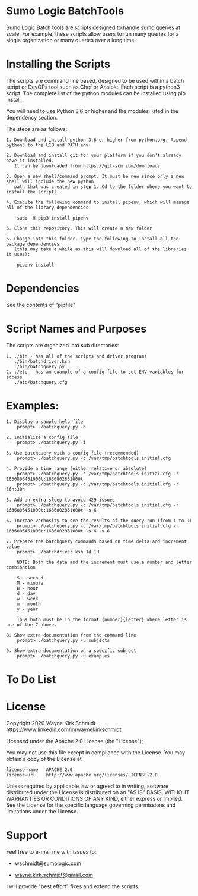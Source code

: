 Sumo Logic BatchTools
=====================

Sumo Logic Batch tools are scripts designed to handle sumo queries at scale.
For example, these scripts allow users to run many queries for a single organization or many queries over a long time.

Installing the Scripts
=======================

The scripts are command line based, designed to be used within a batch script or DevOPs tool such as Chef or Ansible.
Each script is a python3 script. The complete list of the python modules can be installed using pip install.

You will need to use Python 3.6 or higher and the modules listed in the dependency section.  

The steps are as follows: 

    1. Download and install python 3.6 or higher from python.org. Append python3 to the LIB and PATH env.

    2. Download and install git for your platform if you don't already have it installed.
       It can be downloaded from https://git-scm.com/downloads
    
    3. Open a new shell/command prompt. It must be new since only a new shell will include the new python 
       path that was created in step 1. Cd to the folder where you want to install the scripts.
    
    4. Execute the following command to install pipenv, which will manage all of the library dependencies:
    
        sudo -H pip3 install pipenv 
 
    5. Clone this repository. This will create a new folder
    
    6. Change into this folder. Type the following to install all the package dependencies 
       (this may take a while as this will download all of the libraries it uses):

        pipenv install
        
Dependencies
============

See the contents of "pipfile"

Script Names and Purposes
=========================

The scripts are organized into sub directories:

    1. ./bin - has all of the scripts and driver programs
       ./bin/batchdriver.ksh
       ./bin/batchquery.py
    2. ./etc - has an example of a config file to set ENV variables for access
       ./etc/batchquery.cfg

Examples:
=========

    1. Display a sample help file
        prompt> ./batchquery.py -h

    2. Initialize a config file
        prompt> ./batchquery.py -i

    3. Use batchquery with a config file (recommended)
        prompt> ./batchquery.py -c /var/tmp/batchtools.initial.cfg

    4. Provide a time range (either relative or absolute)
        prompt> ./batchquery.py -c /var/tmp/batchtools.initial.cfg -r 1636806451000t:1636802851000t
        prompt> ./batchquery.py -c /var/tmp/batchtools.initial.cfg -r 36h:30h

    5. Add an extra sleep to avoid 429 issues
        prompt> ./batchquery.py -c /var/tmp/batchtools.initial.cfg -r 1636806451000t:1636802851000t -s 6

    6. Increae verbosity to see the results of the query run (from 1 to 9)
        prompt> ./batchquery.py -c /var/tmp/batchtools.initial.cfg -r 1636806451000t:1636802851000t -s 6 -v 6

    7. Prepare the batchquery commands based on time delta and increment value
        prompt> ./batchdriver.ksh 1d 1H

        NOTE: Both the date and the increment must use a number and letter combination

        S - second
        M - minute
        H - hour
        d - day
        w - week
        m - month
        y - year

        Thus both must be in the format {number}{letter} where letter is one of the 7 above.

    8. Show extra documentation from the command line
        prompt> ./batchquery.py -u subjects

    9. Show extra documentation on a specific subject
        prompt> ./batchquery.py -u examples

To Do List
==========

License
=======

Copyright 2020 Wayne Kirk Schmidt
https://www.linkedin.com/in/waynekirkschmidt

Licensed under the Apache 2.0 License (the "License");

You may not use this file except in compliance with the License.
You may obtain a copy of the License at

    license-name   APACHE 2.0
    license-url    http://www.apache.org/licenses/LICENSE-2.0

Unless required by applicable law or agreed to in writing, software
distributed under the License is distributed on an "AS IS" BASIS,
WITHOUT WARRANTIES OR CONDITIONS OF ANY KIND, either express or implied.
See the License for the specific language governing permissions and
limitations under the License.

Support
=======

Feel free to e-mail me with issues to: 

+    wschmidt@sumologic.com

+    wayne.kirk.schmidt@gmail.com

I will provide "best effort" fixes and extend the scripts.
